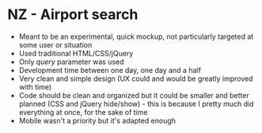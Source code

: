 # NZ - Airport search

*  Meant to be an experimental, quick mockup, not particularly targeted at some user or situation
*  Used traditional HTML/CSS/jQuery
*  Only _query_ parameter was used
*  Development time between one day, one day and a half
*  Very clean and simple design (UX could and would be greatly improved with time)
*  Code should be clean and organized but it could be smaller and better planned (CSS and jQuery hide/show) - this is because I pretty much did everything at once, for the sake of time
*  Mobile wasn't a priority but it's adapted enough
